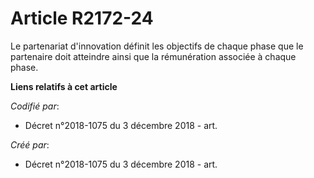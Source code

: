 # Article R2172-24

Le partenariat d'innovation définit les objectifs de chaque phase que le partenaire doit atteindre ainsi que la rémunération
associée à chaque phase.

**Liens relatifs à cet article**

_Codifié par_:

  - Décret n°2018-1075 du 3 décembre 2018 - art.

_Créé par_:

  - Décret n°2018-1075 du 3 décembre 2018 - art.
